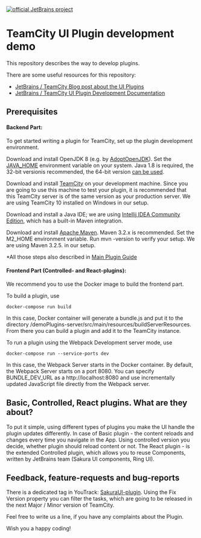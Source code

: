 [![official JetBrains project](https://jb.gg/badges/official-flat-square.svg)](https://confluence.jetbrains.com/display/ALL/JetBrains+on+GitHub)

# TeamCity UI Plugin development demo

This repository describes the way to develop plugins. 

There are some useful resources for this repository:
* [JetBrains / TeamCity Blog post about the UI Plugins](https://blog.jetbrains.com/teamcity/2020/09/teamcity-2020-2-updated-plugin-development)
* [JetBrains / TeamCity UI Plugin Development Documentation](https://plugins.jetbrains.com/docs/teamcity/front-end-extensions.html)

## Prerequisites

#### Backend Part:
To get started writing a plugin for TeamCity, set up the plugin development environment.

Download and install OpenJDK 8 (e.g. by [AdoptOpenJDK](https://adoptopenjdk.net/)). Set the [JAVA_HOME](https://docs.oracle.com/cd/E19182-01/820-7851/inst_cli_jdk_javahome_t/index.html) environment variable on your system. Java 1.8 is required, the 32-bit versionis recommended, the 64-bit version [can be used](https://www.jetbrains.com/help/teamcity/installing-and-configuring-the-teamcity-server.html).

Download and install [TeamCity](https://www.jetbrains.com/teamcity/download/) on your development machine. Since you are going to use this machine to test your plugin, it is recommended that this TeamCity server is of the same version as your production server. We are using TeamCity 10 installed on Windows in our setup.

Download and install a Java IDE; we are using [Intellij IDEA Community Edition](https://www.jetbrains.com/idea/download/), which has a built-in Maven integration.

Download and install [Apache Maven](https://maven.apache.org/download.cgi). Maven 3.2.x is recommended. Set the M2_HOME environment variable. Run mvn -version to verify your setup. We are using Maven 3.2.5. in our setup.

*All those steps also described in [Main Plugin Guide](https://plugins.jetbrains.com/docs/teamcity/getting-started-with-plugin-development.html)

#### Frontend Part (Controlled- and React-plugins):
We recommend you to use the Docker image to build the frontend part. 

To build a plugin, use

`docker-compose run build`

In this case, Docker container will generate a bundle.js and put it to the directory /demoPlugins-server/src/main/resources/buildServerResources. From there you can build a plugin and add it to the TeamCity instance.

To run a plugin using the Webpack Development server mode, use

`docker-compose run --service-ports dev`

In this case, the Webpack Server starts in the Docker container. By default, the Webpack Server starts on a port 8080. You can specify BUNDLE_DEV_URL as a http://localhost:8080 and use incrementally updated JavaScript file directly from the Webpack server.

## Basic, Controlled, React plugins. What are they about?

To put it simple, using different types of plugins you make the UI handle the plugin updates differently. In case of Basic plugin - the content reloads and changes every time you navigate in the App. Using controlled version you decide, whether plugin should reload content or not. The React plugin - is the extended Controlled plugin, which allows you to reuse Components, written by JetBrains team (Sakura UI components, Ring UI). 

## Feedback, feature-requests and bug-reports

There is a dedicated tag in YouTrack: [SakuraUI-plugin](https://youtrack.jetbrains.com/issues/TW?q=%23SakuraUI-Plugins%20). Using the Fix Version property you can filter the tasks, which are going to be released in the next Major / Minor version of TeamCity.
 
Feel free to write us a line, if you have any complaints about the Plugin. 

Wish you a happy coding!
